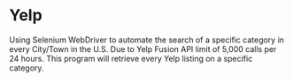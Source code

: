 # Yelp
Using Selenium WebDriver to automate the search of a specific category in every City/Town in the U.S. Due to Yelp Fusion API limit of 5,000 calls per 24 hours. This program will retrieve every Yelp listing on a specific category.
